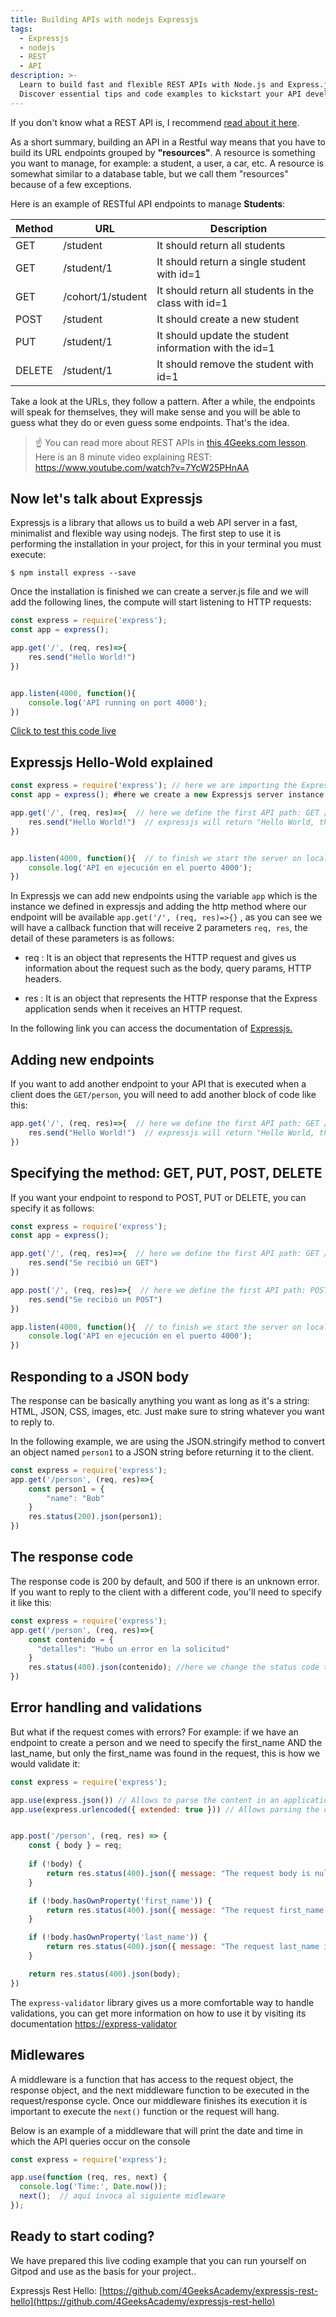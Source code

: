 ```yaml
---
title: Building APIs with nodejs Expressjs
tags:
  - Expressjs
  - nodejs
  - REST
  - API
description: >-
  Learn to build fast and flexible REST APIs with Node.js and Express.js.
  Discover essential tips and code examples to kickstart your API development!
---
```

If you don't know what a REST API is, I recommend [read about it here](https://4geeks.com/lesson/understanding-rest-apis).

As a short summary, building an API in a Restful way means that you have to build its URL endpoints grouped by **"resources"**. A resource is something you want to manage, for example: a student, a user, a car, etc. A resource is somewhat similar to a database table, but we call them "resources" because of a few exceptions.

Here is an example of RESTful API endpoints to manage **Students**:

| Method | URL | Description |
| ------ | --- | ----------- |
| GET    | /student | It should return all students |
| GET    | /student/1 | It should return a single student with id=1 |
| GET    | /cohort/1/student | It should return all students in the class with id=1 |
| POST   | /student | It should create a new student|
| PUT    | /student/1 | It should update the student information with the id=1 |
| DELETE | /student/1 | It should remove the student with id=1 |

Take a look at the URLs, they follow a pattern. After a while, the endpoints will speak for themselves, they will make sense and you will be able to guess what they do or even guess some endpoints. That's the idea.

> :point_up: You can read more about REST APIs in [this 4Geeks.com lesson](https://4geeks.com/lesson/understanding-rest-apis).<br /> Here is an 8 minute video explaining REST: https://www.youtube.com/watch?v=7YcW25PHnAA

## Now let's talk about Expressjs

Expressjs is a library that allows us to build a web API server in a fast, minimalist and flexible way using nodejs. The first step to use it is performing the installation in your project, for this in your terminal you must execute:

```
$ npm install express --save
```

Once the installation is finished we can create a server.js file and we will add the following lines, the compute will start listening to HTTP requests:

```javascript
const express = require('express');
const app = express();

app.get('/', (req, res)=>{
    res.send("Hello World!")
})


app.listen(4000, function(){
    console.log('API running on port 4000');
})
```
[Click to test this code live](https://replit.com/@ManuelOrtega3/Expressjs-Hello-World)


## Expressjs Hello-Wold explained

```javascript
const express = require('express'); // here we are importing the Expressjs library in our file.
const app = express(); #here we create a new Expressjs server instance.

app.get('/', (req, res)=>{  // here we define the first API path: GET /
    res.send("Hello World!")  // expressjs will return "Hello World, this could be an HTML string or a JSON string.
})


app.listen(4000, function(){  // to finish we start the server on localhost.
    console.log('API en ejecución en el puerto 4000');
})
```
In Expressjs we can add new endpoints using the variable `app` which is the instance we defined in expressjs and adding the http method where our endpoint will be available `app.get('/', (req, res)=>{}` , as you can see we will have a callback function that will receive 2 parameters `req, res`, the detail of these parameters is as follows:

- req : It is an object that represents the HTTP request and gives us information about the request such as the body, query params, HTTP headers.

- res : It is an object that represents the HTTP response that the Express application sends when it receives an HTTP request.

In the following link you can access the documentation of [Expressjs.](http://expressjs.com/es/api.html)

## Adding new endpoints

If you want to add another endpoint to your API that is executed when a client does the `GET/person`, you will need to add another block of code like this:

```javascript
app.get('/', (req, res)=>{  // here we define the first API path: GET /
    res.send("Hello World!")  // expressjs will return "Hello World, this could be an HTML string or a JSON string.
})
```

## Specifying the method: GET, PUT, POST, DELETE

If you want your endpoint to respond to POST, PUT or DELETE, you can specify it as follows:

```javascript
const express = require('express');
const app = express();

app.get('/', (req, res)=>{  // here we define the first API path: GET /
    res.send("Se recibió un GET")
})

app.post('/', (req, res)=>{  // here we define the first API path: POST /
    res.send("Se recibió un POST")
})

app.listen(4000, function(){  // to finish we start the server on localhost.
    console.log('API en ejecución en el puerto 4000');
})
```

## Responding to a JSON body

The response can be basically anything you want as long as it's a string: HTML, JSON, CSS, images, etc. Just make sure to string whatever you want to reply to.

In the following example, we are using the JSON.stringify method to convert an object named `person1` to a JSON string before returning it to the client.

```javascript
const express = require('express');
app.get('/person', (req, res)=>{
    const person1 = {
        "name": "Bob"
    }
    res.status(200).json(person1);
})
```

## The response code

The response code is 200 by default, and 500 if there is an unknown error. If you want to reply to the client with a different code, you'll need to specify it like this:


```javascript
const express = require('express');
app.get('/person', (req, res)=>{
    const contenido = {
      "detalles": "Hubo un error en la solicitud"
    }
    res.status(400).json(contenido); //here we change the status code to 400 (very common code in case of request errors)
})
```

## Error handling and validations

But what if the request comes with errors? For example: if we have an endpoint to create a person and we need to specify the first_name AND the last_name, but only the first_name was found in the request, this is how we would validate it:

```javascript
const express = require('express');

app.use(express.json()) // Allows to parse the content in an application/json type
app.use(express.urlencoded({ extended: true })) // Allows parsing the content into an application/x-www-form-urlencoded type


app.post('/person', (req, res) => {
    const { body } = req; 
    
    if (!body) {
        return res.status(400).json({ message: "The request body is null" });
    }

    if (!body.hasOwnProperty('first_name')) {
        return res.status(400).json({ message: "The request first_name is null" });
    }

    if (!body.hasOwnProperty('last_name')) {
        return res.status(400).json({ message: "The request last_name is null" });
    }

    return res.status(400).json(body);
})
```
The `express-validator` library gives us a more comfortable way to handle validations, you can get more information on how to use it by visiting its documentation  [https://express-validator](https://express-validator.github.io/docs/) 


## Midlewares

A middleware is a function that has access to the request object, the response object, and the next middleware function to be executed in the request/response cycle. Once our middleware finishes its execution it is important to execute the `next()` function or the request will hang.

Below is an example of a middleware that will print the date and time in which the API queries occur on the console

```javascript
const express = require('express');

app.use(function (req, res, next) {
  console.log('Time:', Date.now());
  next();  // aquí invoca al siguiente midleware
});

```

## Ready to start coding?

We have prepared this live coding example that you can run yourself on Gitpod and use as the basis for your project..

Expressjs Rest Hello: [https://github.com/4GeeksAcademy/expressjs-rest-hello](https://github.com/4GeeksAcademy/expressjs-rest-hello)
